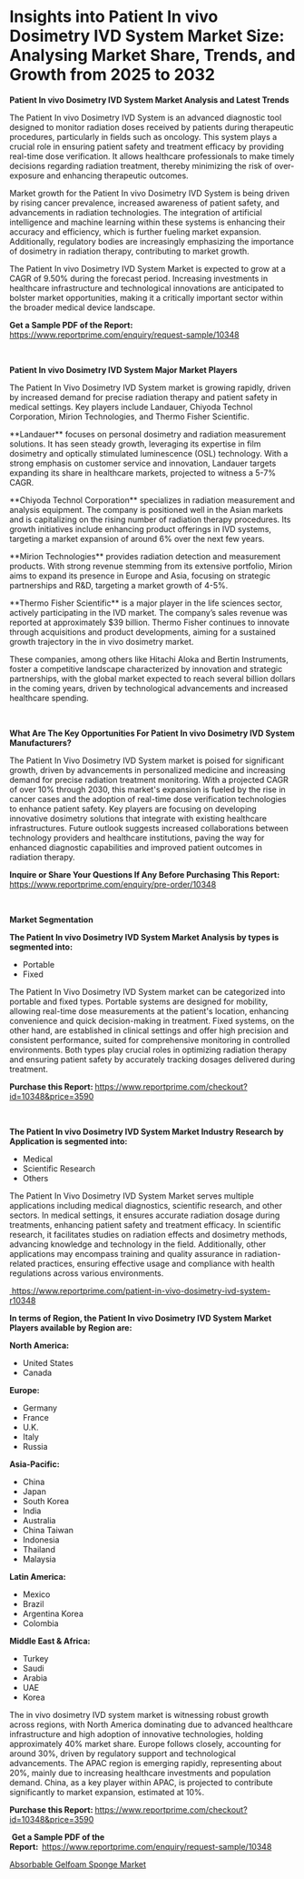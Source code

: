 <p><h1>Insights into Patient In vivo Dosimetry IVD System Market Size: Analysing Market Share, Trends, and Growth from 2025 to 2032</h1></p><p><strong>Patient In vivo Dosimetry IVD System Market Analysis and Latest Trends</strong></p>
<p><p>The Patient In vivo Dosimetry IVD System is an advanced diagnostic tool designed to monitor radiation doses received by patients during therapeutic procedures, particularly in fields such as oncology. This system plays a crucial role in ensuring patient safety and treatment efficacy by providing real-time dose verification. It allows healthcare professionals to make timely decisions regarding radiation treatment, thereby minimizing the risk of over-exposure and enhancing therapeutic outcomes.</p><p>Market growth for the Patient In vivo Dosimetry IVD System is being driven by rising cancer prevalence, increased awareness of patient safety, and advancements in radiation technologies. The integration of artificial intelligence and machine learning within these systems is enhancing their accuracy and efficiency, which is further fueling market expansion. Additionally, regulatory bodies are increasingly emphasizing the importance of dosimetry in radiation therapy, contributing to market growth.</p><p>The Patient In vivo Dosimetry IVD System Market is expected to grow at a CAGR of 9.50% during the forecast period. Increasing investments in healthcare infrastructure and technological innovations are anticipated to bolster market opportunities, making it a critically important sector within the broader medical device landscape.</p></p>
<p><strong>Get a Sample PDF of the Report:&nbsp;</strong> <a href="https://www.reportprime.com/enquiry/request-sample/10348?utm_campaign=2099&utm_medium=2&utm_source=Github&utm_content=ia&utm_term=20032025&utm_id=patient-in-vivo-dosimetry-ivd-system">https://www.reportprime.com/enquiry/request-sample/10348</a></p>
<p>&nbsp;</p>
<p><strong>Patient In vivo Dosimetry IVD System Major Market Players</strong></p>
<p><p>The Patient In Vivo Dosimetry IVD System market is growing rapidly, driven by increased demand for precise radiation therapy and patient safety in medical settings. Key players include Landauer, Chiyoda Technol Corporation, Mirion Technologies, and Thermo Fisher Scientific.</p><p>**Landauer** focuses on personal dosimetry and radiation measurement solutions. It has seen steady growth, leveraging its expertise in film dosimetry and optically stimulated luminescence (OSL) technology. With a strong emphasis on customer service and innovation, Landauer targets expanding its share in healthcare markets, projected to witness a 5-7% CAGR.</p><p>**Chiyoda Technol Corporation** specializes in radiation measurement and analysis equipment. The company is positioned well in the Asian markets and is capitalizing on the rising number of radiation therapy procedures. Its growth initiatives include enhancing product offerings in IVD systems, targeting a market expansion of around 6% over the next few years.</p><p>**Mirion Technologies** provides radiation detection and measurement products. With strong revenue stemming from its extensive portfolio, Mirion aims to expand its presence in Europe and Asia, focusing on strategic partnerships and R&D, targeting a market growth of 4-5%.</p><p>**Thermo Fisher Scientific** is a major player in the life sciences sector, actively participating in the IVD market. The company’s sales revenue was reported at approximately $39 billion. Thermo Fisher continues to innovate through acquisitions and product developments, aiming for a sustained growth trajectory in the in vivo dosimetry market.</p><p>These companies, among others like Hitachi Aloka and Bertin Instruments, foster a competitive landscape characterized by innovation and strategic partnerships, with the global market expected to reach several billion dollars in the coming years, driven by technological advancements and increased healthcare spending.</p></p>
<p>&nbsp;</p>
<p><strong>What Are The Key Opportunities For Patient In vivo Dosimetry IVD System Manufacturers?</strong></p>
<p><p>The Patient In Vivo Dosimetry IVD System market is poised for significant growth, driven by advancements in personalized medicine and increasing demand for precise radiation treatment monitoring. With a projected CAGR of over 10% through 2030, this market's expansion is fueled by the rise in cancer cases and the adoption of real-time dose verification technologies to enhance patient safety. Key players are focusing on developing innovative dosimetry solutions that integrate with existing healthcare infrastructures. Future outlook suggests increased collaborations between technology providers and healthcare institutions, paving the way for enhanced diagnostic capabilities and improved patient outcomes in radiation therapy.</p></p>
<p><strong>Inquire or Share Your Questions If Any Before Purchasing This Report:</strong> <a href="https://www.reportprime.com/enquiry/pre-order/10348?utm_campaign=2099&utm_medium=2&utm_source=Github&utm_content=ia&utm_term=20032025&utm_id=patient-in-vivo-dosimetry-ivd-system">https://www.reportprime.com/enquiry/pre-order/10348</a></p>
<p>&nbsp;</p>
<p><strong>Market Segmentation</strong></p>
<p><strong>The Patient In vivo Dosimetry IVD System Market Analysis by types is segmented into:</strong></p>
<p><ul><li>Portable</li><li>Fixed</li></ul></p>
<p><p>The Patient In Vivo Dosimetry IVD System market can be categorized into portable and fixed types. Portable systems are designed for mobility, allowing real-time dose measurements at the patient's location, enhancing convenience and quick decision-making in treatment. Fixed systems, on the other hand, are established in clinical settings and offer high precision and consistent performance, suited for comprehensive monitoring in controlled environments. Both types play crucial roles in optimizing radiation therapy and ensuring patient safety by accurately tracking dosages delivered during treatment.</p></p>
<p><strong>Purchase this Report:&nbsp;</strong><a href="https://www.reportprime.com/checkout?id=10348&price=3590&utm_campaign=2099&utm_medium=2&utm_source=Github&utm_content=ia&utm_term=20032025&utm_id=patient-in-vivo-dosimetry-ivd-system">https://www.reportprime.com/checkout?id=10348&price=3590</a></p>
<p>&nbsp;</p>
<p><strong>The Patient In vivo Dosimetry IVD System Market Industry Research by Application is segmented into:</strong></p>
<p><ul><li>Medical</li><li>Scientific Research</li><li>Others</li></ul></p>
<p><p>The Patient In Vivo Dosimetry IVD System Market serves multiple applications including medical diagnostics, scientific research, and other sectors. In medical settings, it ensures accurate radiation dosage during treatments, enhancing patient safety and treatment efficacy. In scientific research, it facilitates studies on radiation effects and dosimetry methods, advancing knowledge and technology in the field. Additionally, other applications may encompass training and quality assurance in radiation-related practices, ensuring effective usage and compliance with health regulations across various environments.</p></p>
<p><a href="https://www.reportprime.com/patient-in-vivo-dosimetry-ivd-system-r10348?utm_campaign=2099&utm_medium=2&utm_source=Github&utm_content=ia&utm_term=20032025&utm_id=patient-in-vivo-dosimetry-ivd-system">&nbsp;https://www.reportprime.com/patient-in-vivo-dosimetry-ivd-system-r10348</a></p>
<p><strong>In terms of Region, the Patient In vivo Dosimetry IVD System Market Players available by Region are:</strong></p>
<p>
    <p> <strong> North America: </strong>
        <ul>
            <li>United States</li>
            <li>Canada</li>
        </ul>
        </p> 
    <p> <strong> Europe: </strong>
        <ul>
            <li>Germany</li>
            <li>France</li>
            <li>U.K.</li>
            <li>Italy</li>
            <li>Russia</li>
        </ul>
        </p> 
    <p> <strong> Asia-Pacific: </strong>
        <ul>
            <li>China</li>
            <li>Japan</li>
            <li>South Korea</li>
            <li>India</li>
            <li>Australia</li>
            <li>China Taiwan</li>
            <li>Indonesia</li>
            <li>Thailand</li>
            <li>Malaysia</li>
        </ul>
        </p> 
    <p> <strong> Latin America: </strong>
        <ul>
            <li>Mexico</li>
            <li>Brazil</li>
            <li>Argentina Korea</li>
            <li>Colombia</li>
        </ul>
        </p> 
    <p> <strong> Middle East & Africa: </strong>
        <ul>
            <li>Turkey</li>
            <li>Saudi</li>
            <li>Arabia</li>
            <li>UAE</li>
            <li>Korea</li>
        </ul>
    </p>
    </p>
<p><p>The in vivo dosimetry IVD system market is witnessing robust growth across regions, with North America dominating due to advanced healthcare infrastructure and high adoption of innovative technologies, holding approximately 40% market share. Europe follows closely, accounting for around 30%, driven by regulatory support and technological advancements. The APAC region is emerging rapidly, representing about 20%, mainly due to increasing healthcare investments and population demand. China, as a key player within APAC, is projected to contribute significantly to market expansion, estimated at 10%.</p></p>
<p><strong>Purchase this Report: </strong><a href="https://www.reportprime.com/checkout?id=10348&price=3590&utm_campaign=2099&utm_medium=2&utm_source=Github&utm_content=ia&utm_term=20032025&utm_id=patient-in-vivo-dosimetry-ivd-system">https://www.reportprime.com/checkout?id=10348&price=3590</a></p>
<p>&nbsp;<strong>Get a Sample PDF of the Report:&nbsp;&nbsp;</strong><a href="https://www.reportprime.com/enquiry/request-sample/10348?utm_campaign=2099&utm_medium=2&utm_source=Github&utm_content=ia&utm_term=20032025&utm_id=patient-in-vivo-dosimetry-ivd-system">https://www.reportprime.com/enquiry/request-sample/10348</a></p>
<p><strong></strong></p>
<p><p><a href="https://github.com/etapaqanee/Market-Research-Report-List-1/blob/main/absorbable-gelfoam-sponge-market.md?utm_campaign=2099&utm_medium=2&utm_source=Github&utm_content=ia&utm_term=20032025&utm_id=patient-in-vivo-dosimetry-ivd-system">Absorbable Gelfoam Sponge Market</a></p></p>